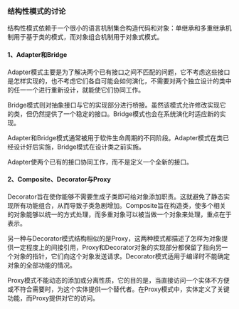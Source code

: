 ### 结构性模式的讨论

结构性模式依赖于一个很小的语言机制集合构造代码和对象：单继承和多重继承机制用于基于类的模式，而对象组合机制用于对象式模式。

#### 1、Adapter和Bridge

Adapter模式主要是为了解决两个已有接口之间不匹配的问题，它不考虑这些接口是怎样实现的，也不考虑它们各自可能会如何演化，不需要对两个独立设计的类中的任一一个进行重新设计，就能使它们协同工作。

Bridge模式则对抽象接口与它的实现部分进行桥接。虽然该模式允许修改实现它的类，但仍然提供了一个稳定的接口。Bridge模式也会在系统演化时适应新的实现。

Adapter和Bridge模式通常被用于软件生命周期的不同阶段。Adapter模式在类已经设计好后实施，Bridge模式在设计类之前实施。

Adapter使两个已有的接口协同工作，而不是定义一个全新的接口。

#### 2、Composite、Decorator与Proxy

Decorator旨在使你能够不需要生成子类即可给对象添加职责。这就避免了静态实现所有功能组合，从而导致子类急剧增加。Composite旨在构造类，使多个相关的对象能够以统一的方式处理，而多重对象可以被当做一个对象来处理，重点在于表示。

另一种与Decorator模式结构相似的是Proxy，这两种模式都描述了怎样为对象提供一定程度上的间接引用，Proxy和Decorator对象的实现部分都保留了指向另一个对象的指针，它们向这个对象发送请求。Decorator模式适用于编译时不能确定对象的全部功能的情况。

Proxy模式不能动态的添加或分离性质，它的目的是，当直接访问一个实体不方便或不符合需要时，为这个实体提供一个替代者。在Proxy模式中，实体定义了关键功能，而Proxy提供对它的访问。

